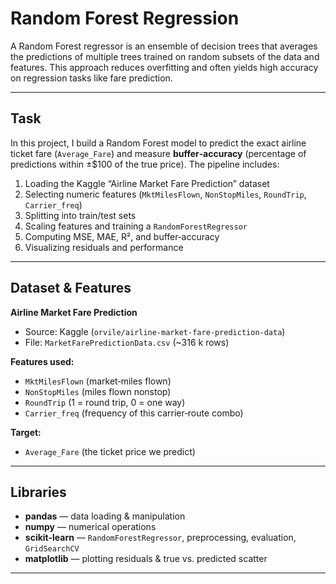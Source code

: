 # Random Forest Regression

A Random Forest regressor is an ensemble of decision trees that averages the predictions of multiple trees trained on random subsets of the data and features. This approach reduces overfitting and often yields high accuracy on regression tasks like fare prediction.

---

## Task

In this project, I build a Random Forest model to predict the exact airline ticket fare (`Average_Fare`) and measure **buffer‐accuracy** (percentage of predictions within ±\$100 of the true price). The pipeline includes:

1. Loading the Kaggle “Airline Market Fare Prediction” dataset  
2. Selecting numeric features (`MktMilesFlown`, `NonStopMiles`, `RoundTrip`, `Carrier_freq`)  
3. Splitting into train/test sets  
4. Scaling features and training a `RandomForestRegressor`  
5. Computing MSE, MAE, R², and buffer‐accuracy  
6. Visualizing residuals and performance



---

## Dataset & Features

**Airline Market Fare Prediction**  
- Source: Kaggle (`orvile/airline-market-fare-prediction-data`)  
- File: `MarketFarePredictionData.csv` (~316 k rows)

**Features used:**  
- `MktMilesFlown` (market‐miles flown)  
- `NonStopMiles` (miles flown nonstop)  
- `RoundTrip` (1 = round trip, 0 = one way)  
- `Carrier_freq` (frequency of this carrier‐route combo)

**Target:**  
- `Average_Fare` (the ticket price we predict)
---

## Libraries

- **pandas** — data loading & manipulation  
- **numpy** — numerical operations  
- **scikit-learn** — `RandomForestRegressor`, preprocessing, evaluation, `GridSearchCV`  
- **matplotlib** — plotting residuals & true vs. predicted scatter  

---
